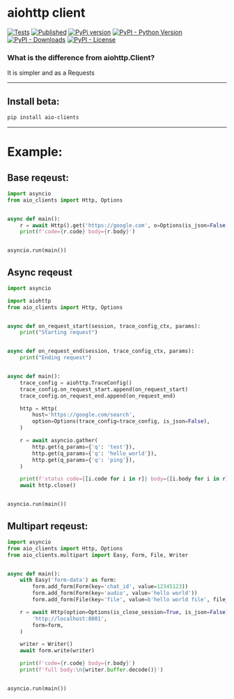 # aiohttp client

[![Tests](https://github.com/skar404/aio-clients/actions/workflows/python-tests.yml/badge.svg?branch=master)](https://github.com/skar404/aio-clients/actions/workflows/python-package.yml)
[![Published](https://github.com/skar404/aio-clients/actions/workflows/python-publish.yml/badge.svg)](https://github.com/skar404/aio-clients/actions/workflows/python-publish.yml)
[![PyPi version](https://badgen.net/pypi/v/aio-clients/)](https://pypi.com/project/aio-clients)
[![PyPI - Python Version](https://img.shields.io/pypi/pyversions/aio-clients)](https://pypi.com/project/aio-clients)
[![PyPI - Downloads](https://img.shields.io/pypi/dm/aio-clients)](https://pypi.com/project/aio-clients)
[![PyPI - License](https://img.shields.io/pypi/l/aio-clients)](https://pypi.com/project/aio-clients)

### What is the difference from aiohttp.Client?

It is simpler and as a Requests

----

## Install beta:

```bash
pip install aio-clients
```

----

# Example:

## Base reqeust:

```python
import asyncio
from aio_clients import Http, Options


async def main():
    r = await Http().get('https://google.com', o=Options(is_json=False, is_close_session=True))
    print(f'code={r.code} body={r.body}')


asyncio.run(main())
```

## Async reqeust

```python
import asyncio

import aiohttp
from aio_clients import Http, Options


async def on_request_start(session, trace_config_ctx, params):
    print("Starting request")


async def on_request_end(session, trace_config_ctx, params):
    print("Ending request")


async def main():
    trace_config = aiohttp.TraceConfig()
    trace_config.on_request_start.append(on_request_start)
    trace_config.on_request_end.append(on_request_end)

    http = Http(
        host='https://google.com/search',
        option=Options(trace_config=trace_config, is_json=False),
    )

    r = await asyncio.gather(
        http.get(q_params={'q': 'test'}),
        http.get(q_params={'q': 'hello_world'}),
        http.get(q_params={'q': 'ping'}),
    )

    print(f'status code={[i.code for i in r]} body={[i.body for i in r]}')
    await http.close()


asyncio.run(main())
```

## Multipart reqeust:

```python
import asyncio
from aio_clients import Http, Options
from aio_clients.multipart import Easy, Form, File, Writer


async def main():
    with Easy('form-data') as form:
        form.add_form(Form(key='chat_id', value=12345123))
        form.add_form(Form(key='audio', value='hello world'))
        form.add_form(File(key='file', value=b'hello world file', file_name='test.py'))

    r = await Http(option=Options(is_close_session=True, is_json=False)).post(
        'http://localhost:8081',
        form=form,
    )

    writer = Writer()
    await form.write(writer)

    print(f'code={r.code} body={r.body}')
    print(f'full body:\n{writer.buffer.decode()}')


asyncio.run(main())
```
